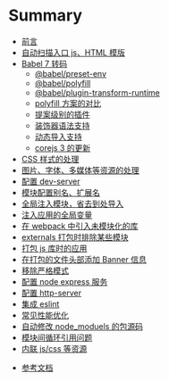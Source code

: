 # Summary

- [前言](README.md)
- [自动扫描入口 js、HTML 模版](./content/entry.md)
- [Babel 7 转码](./content/babel/index.md)
  - [@babel/preset-env](./content/babel/preset-env.md)
  - [@babel/polyfill](./content/babel/polyfill.md)
  - [@babel/plugin-transform-runtime](./content/babel/transform-runtime.md)
  - [polyfill 方案的对比](./content/babel/polyfill-or-runtime.md)
  - [提案级别的插件](./content/babel/proposal.md)
  - [装饰器语法支持](./content/babel/decorators.md)
  - [动态导入支持](./content/babel/import.md)
  - [corejs 3 的更新](./content/babel/corejs3.md)
- [CSS 样式的处理](./content/style.md)
- [图片、字体、多媒体等资源的处理](./content/media.md)
- [配置 dev-server](./content/dev-server.md)
- [模块配置别名、扩展名](./content/alias.md)
- [全局注入模块，省去到处导入](./content/provide.md)
- [注入应用的全局变量](./content/define.md)
- [在 webpack 中引入未模块化的库](./content/module.md)
- [externals 打包时排除某些模块](./content/prune.md)
- [打包 js 库时的应用](./content/library.md)
- [在打包的文件头部添加 Banner 信息](./content/banner.md)
- [移除严格模式](https://babeljs.io/docs/en/babel-plugin-transform-strict-mode)
- [配置 node express 服务](./content/node-server.md)
- [配置 http-server](./content/http-server.md)
- [集成 eslint](./content/eslint.md)
- [常见性能优化](./content/optimize.md)
- [自动修改 node_moduels 的包源码](./content/patch-package.md)
- [模块间循环引用问题](./content/circular.md)
- [内联 js/css 等资源](./content/inline.md)
<!-- * [create-react-app 中改造 webpack]()
  * [编译期判断环境：test、uat、production]()
  * [添加中添加 watch 模式]()
  * [添加 less 支持]()
  * [添加 splitChunks 拆包]()
  * [应用 happypack]()
  * [脚手架改造为多页]() -->
- [参考文档](./content/reference.md)

